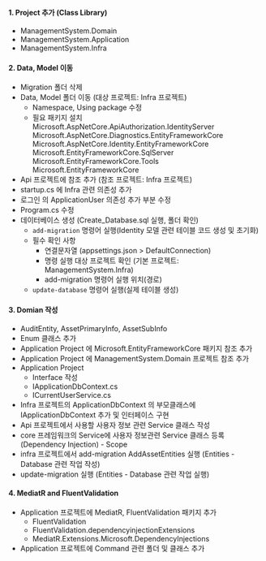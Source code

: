 #### 1. Project 추가 (Class Library)
- ManagementSystem.Domain
- ManagementSystem.Application
- ManagementSystem.Infra

#### 2. Data, Model 이동
- Migration 폴더 삭제
- Data, Model 폴더 이동
(대상 프로젝트: Infra 프로젝트)
	- Namespace, Using package 수정
	- 필요 패키지 설치
		Microsoft.AspNetCore.ApiAuthorization.IdentityServer
		Microsoft.AspNetCore.Diagnostics.EntityFrameworkCore
		Microsoft.AspNetCore.Identity.EntityFrameworkCore
		Microsoft.EntityFrameworkCore.SqlServer
		Microsoft.EntityFrameworkCore.Tools
		Microsoft.EntityFrameworkCore
- Api 프로젝트에 참조 추가
(참조 프로젝트: Infra 프로젝트)
- startup.cs 에 Infra 관련 의존성 추가
- 로그인 의 ApplicationUser 의존성 추가 부분 수정
- Program.cs 수정
- 데이터베이스 생성
(Create_Database.sql 실행, 폴더 확인)
	- `add-migration` 명령어 실행(Identity 모델 관련 테이블 코드 생성 및 초기화)
	- 필수 확인 사항
		- 연결문자열
		(appsettings.json > DefaultConnection)
		- 명령 실행 대상 프로젝트 확인 (기본 프로젝트: ManagementSystem.Infra)
		- add-migration 명령어 실행 위치(경로)
	- `update-database` 명령어 실행(실제 테이블 생성)

#### 3. Domian 작성
- AuditEntity, AssetPrimaryInfo, AssetSubInfo
- Enum 클래스 추가
- Application Project 에 Microsoft.EntityFrameworkCore 패키지 참조 추가
- Application Project 에 ManagementSystem.Domain 프로젝트 참조 추가
- Application Project
	- Interface 작성
	- IApplicationDbContext.cs
	- ICurrentUserService.cs
- Infra 프로젝트의 ApplicationDbContext 의 부모클래스에 IApplicationDbContext 추가 및 인터페이스 구현
- Api 프로젝트에서 사용할 사용자 정보 관련 Service 클래스 작성
- core 프레임워크의 Service에 사용자 정보관련 Service 클래스 등록 (Dependency Injection) - Scope
- infra 프로젝트에서 add-migration AddAssetEntities 실행 (Entities - Database 관련 작업 작성)
- update-migration 실행 (Entities - Database 관련 작업 실행)

#### 4. MediatR and FluentValidation
- Application 프로젝트에 MediatR, FluentValidation 패키지 추가
	- FluentValidation
	- FluentValidation.dependencyinjectionExtensions
	- MediatR.Extensions.Microsoft.DependencyInjections
- Application 프로젝트에 Command 관련 폴더 및 클래스 추가
